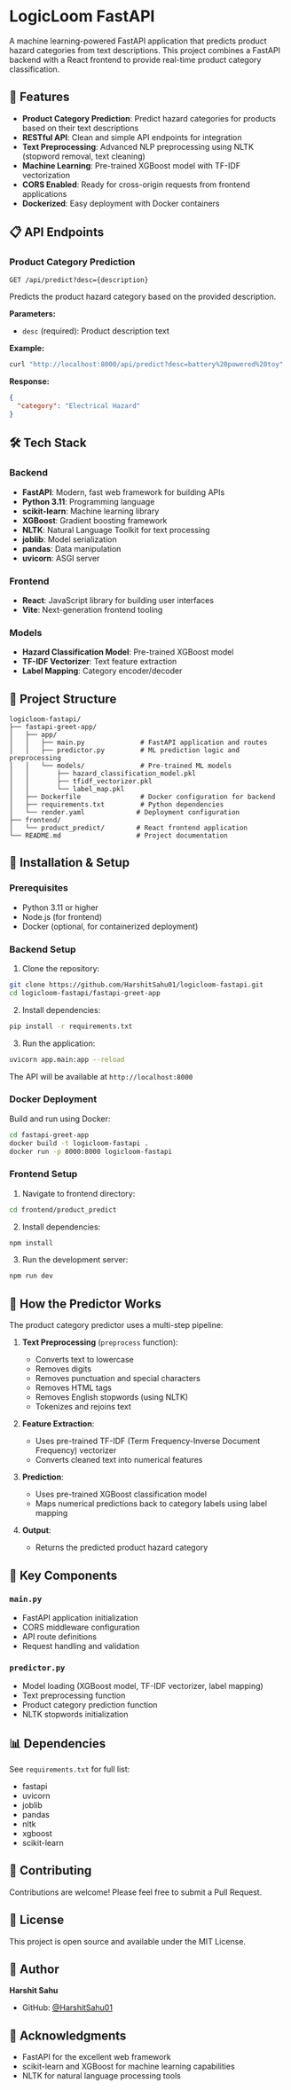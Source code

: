 # LogicLoom FastAPI

A machine learning-powered FastAPI application that predicts product hazard categories from text descriptions. This project combines a FastAPI backend with a React frontend to provide real-time product category classification.

## 🚀 Features

- **Product Category Prediction**: Predict hazard categories for products based on their text descriptions
- **RESTful API**: Clean and simple API endpoints for integration
- **Text Preprocessing**: Advanced NLP preprocessing using NLTK (stopword removal, text cleaning)
- **Machine Learning**: Pre-trained XGBoost model with TF-IDF vectorization
- **CORS Enabled**: Ready for cross-origin requests from frontend applications
- **Dockerized**: Easy deployment with Docker containers

## 📋 API Endpoints

###  Product Category Prediction
```
GET /api/predict?desc={description}
```
Predicts the product hazard category based on the provided description.

**Parameters:**
- `desc` (required): Product description text

**Example:**
```bash
curl "http://localhost:8000/api/predict?desc=battery%20powered%20toy"
```
**Response:**
```json
{
  "category": "Electrical Hazard"
}
```

## 🛠️ Tech Stack

### Backend
- **FastAPI**: Modern, fast web framework for building APIs
- **Python 3.11**: Programming language
- **scikit-learn**: Machine learning library
- **XGBoost**: Gradient boosting framework
- **NLTK**: Natural Language Toolkit for text processing
- **joblib**: Model serialization
- **pandas**: Data manipulation
- **uvicorn**: ASGI server

### Frontend
- **React**: JavaScript library for building user interfaces
- **Vite**: Next-generation frontend tooling

### Models
- **Hazard Classification Model**: Pre-trained XGBoost model
- **TF-IDF Vectorizer**: Text feature extraction
- **Label Mapping**: Category encoder/decoder

## 📁 Project Structure

```
logicloom-fastapi/
├── fastapi-greet-app/
│   ├── app/
│   │   ├── main.py              # FastAPI application and routes
│   │   ├── predictor.py         # ML prediction logic and preprocessing
│   │   └── models/              # Pre-trained ML models
│   │       ├── hazard_classification_model.pkl
│   │       ├── tfidf_vectorizer.pkl
│   │       └── label_map.pkl
│   ├── Dockerfile               # Docker configuration for backend
│   ├── requirements.txt         # Python dependencies
│   └── render.yaml             # Deployment configuration
├── frontend/
│   └── product_predict/        # React frontend application
└── README.md                   # Project documentation
```

## 🔧 Installation & Setup

### Prerequisites
- Python 3.11 or higher
- Node.js (for frontend)
- Docker (optional, for containerized deployment)

### Backend Setup

1. Clone the repository:
```bash
git clone https://github.com/HarshitSahu01/logicloom-fastapi.git
cd logicloom-fastapi/fastapi-greet-app
```

2. Install dependencies:
```bash
pip install -r requirements.txt
```

3. Run the application:
```bash
uvicorn app.main:app --reload
```

The API will be available at `http://localhost:8000`

### Docker Deployment

Build and run using Docker:
```bash
cd fastapi-greet-app
docker build -t logicloom-fastapi .
docker run -p 8000:8000 logicloom-fastapi
```

### Frontend Setup

1. Navigate to frontend directory:
```bash
cd frontend/product_predict
```

2. Install dependencies:
```bash
npm install
```

3. Run the development server:
```bash
npm run dev
```

## 🧠 How the Predictor Works

The product category predictor uses a multi-step pipeline:

1. **Text Preprocessing** (`preprocess` function):
   - Converts text to lowercase
   - Removes digits
   - Removes punctuation and special characters
   - Removes HTML tags
   - Removes English stopwords (using NLTK)
   - Tokenizes and rejoins text

2. **Feature Extraction**:
   - Uses pre-trained TF-IDF (Term Frequency-Inverse Document Frequency) vectorizer
   - Converts cleaned text into numerical features

3. **Prediction**:
   - Uses pre-trained XGBoost classification model
   - Maps numerical predictions back to category labels using label mapping

4. **Output**:
   - Returns the predicted product hazard category

## 🔑 Key Components

### `main.py`
- FastAPI application initialization
- CORS middleware configuration
- API route definitions
- Request handling and validation

### `predictor.py`
- Model loading (XGBoost model, TF-IDF vectorizer, label mapping)
- Text preprocessing function
- Product category prediction function
- NLTK stopwords initialization

## 📊 Dependencies

See `requirements.txt` for full list:
- fastapi
- uvicorn
- joblib
- pandas
- nltk
- xgboost
- scikit-learn

## 🤝 Contributing

Contributions are welcome! Please feel free to submit a Pull Request.

## 📝 License

This project is open source and available under the MIT License.

## 👤 Author

**Harshit Sahu**
- GitHub: [@HarshitSahu01](https://github.com/HarshitSahu01)

## 🙏 Acknowledgments

- FastAPI for the excellent web framework
- scikit-learn and XGBoost for machine learning capabilities
- NLTK for natural language processing tools
